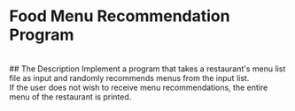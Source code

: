 # Food Menu Recommendation Program
<br/>
## The Description
Implement a program that takes a restaurant's menu list file as input and randomly recommends menus from the input list. <br/>
If the user does not wish to receive menu recommendations, the entire menu of the restaurant is printed.
